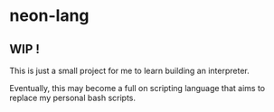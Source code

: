 # neon-lang

## WIP !

This is just a small project for me to learn building an interpreter.

Eventually, this may become a full on scripting language that aims to replace
my personal bash scripts.
